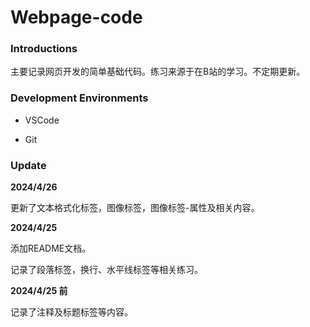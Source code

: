 # Webpage-code

### Introductions

主要记录网页开发的简单基础代码。练习来源于在B站的学习。不定期更新。

### Development Environments

- VSCode

- Git

### Update

**2024/4/26**

更新了文本格式化标签，图像标签，图像标签-属性及相关内容。

**2024/4/25**

添加README文档。

记录了段落标签，换行、水平线标签等相关练习。

**2024/4/25 前**

记录了注释及标题标签等内容。




